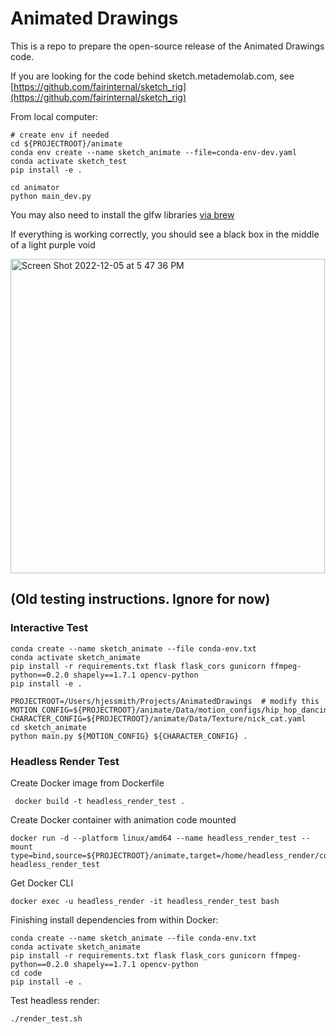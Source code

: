 # Animated Drawings
This is a repo to prepare the open-source release of the Animated Drawings code.

If you are looking for the code behind sketch.metademolab.com, see [https://github.com/fairinternal/sketch_rig](https://github.com/fairinternal/sketch_rig)



From local computer:

    # create env if needed
    cd ${PROJECTROOT}/animate
    conda env create --name sketch_animate --file=conda-env-dev.yaml
    conda activate sketch_test
    pip install -e .
    
    cd animator
    python main_dev.py
    
You may also need to install the glfw libraries [via brew](https://formulae.brew.sh/formula/glfw)
    
If everything is working correctly, you should see a black box in the middle of a light purple void

<img width="503" alt="Screen Shot 2022-12-05 at 5 47 36 PM" src="https://user-images.githubusercontent.com/6675724/205788584-12a8b089-6816-47c5-aa33-884770c298b3.png">

    
## (Old testing instructions. Ignore for now)
### Interactive Test    
    conda create --name sketch_animate --file conda-env.txt
    conda activate sketch_animate
    pip install -r requirements.txt flask flask_cors gunicorn ffmpeg-python==0.2.0 shapely==1.7.1 opencv-python
    pip install -e .

    PROJECTROOT=/Users/hjessmith/Projects/AnimatedDrawings  # modify this
    MOTION_CONFIG=${PROJECTROOT}/animate/Data/motion_configs/hip_hop_dancing_interactive.yaml
    CHARACTER_CONFIG=${PROJECTROOT}/animate/Data/Texture/nick_cat.yaml
    cd sketch_animate
    python main.py ${MOTION_CONFIG} ${CHARACTER_CONFIG} .

### Headless Render Test
Create Docker image from Dockerfile

     docker build -t headless_render_test .

Create Docker container with animation code mounted

    docker run -d --platform linux/amd64 --name headless_render_test --mount type=bind,source=${PROJECTROOT}/animate,target=/home/headless_render/code headless_render_test

Get Docker CLI

    docker exec -u headless_render -it headless_render_test bash

Finishing install dependencies from within Docker:

    conda create --name sketch_animate --file conda-env.txt
    conda activate sketch_animate
    pip install -r requirements.txt flask flask_cors gunicorn ffmpeg-python==0.2.0 shapely==1.7.1 opencv-python
    cd code
    pip install -e .

Test headless render:

    ./render_test.sh
